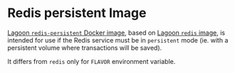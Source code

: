 # Redis persistent Image

[Lagoon `redis-persistent` Docker image](https://github.com/amazeeio/lagoon/blob/master/images/redis-persistent/Dockerfile), based on [Lagoon `redis` image](redis.md), is intended for use if the Redis service must be in `persistent` mode \(ie. with a persistent volume where transactions will be saved\).

It differs from `redis` only for `FLAVOR` environment variable.

